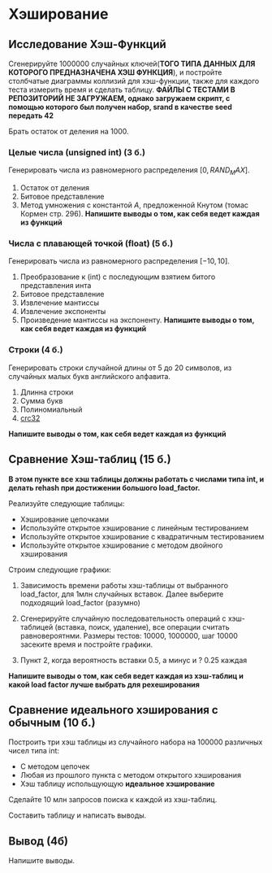 # Хэширование 

## Исследование Хэш-Функций
Сгенерируйте 1000000 случайных ключей(__ТОГО ТИПА ДАННЫХ ДЛЯ КОТОРОГО ПРЕДНАЗНАЧЕНА ХЭШ ФУНКЦИЯ__), и постройте столбчатые диаграммы коллизий для хэш-функции, также для каждого теста измерить время и сделать таблицу. __ФАЙЛЫ С ТЕСТАМИ В РЕПОЗИТОРИЙ НЕ ЗАГРУЖАЕМ, однако загружаем скрипт, с помощью которого был получен набор, srand в качестве seed передать 42__

Брать остаток от деления на 1000.

### Целые числа (unsigned int) (3 б.)
Генерировать числа из равномерного распределения $[0, RAND_MAX]$.

1) Остаток от деления
2) Битовое представление
3) Метод умножения с константой $A$, предложенной Кнутом (томас Кормен стр. 296).
__Напишите выводы о том, как себя ведет каждая из функций__

### Числа с плавающей точкой (float) (5 б.)
Генерировать числа из равномерного распределения $[-10, 10]$.
1) Преобразование к (int) c последующим взятием битого представления инта
2) Битовое представление
3) Извлечение мантиссы 
4) Извлечение экспоненты 
5) Произведение мантиссы на экспоненту.
__Напишите выводы о том, как себя ведет каждая из функций__

### Строки (4 б.)
Генерировать строки случайной длины от 5 до 20 символов, из случайных малых букв английского алфавита.

1) Длинна строки
2) Сумма букв
3) Полиномиальный
4) [crc32](https://github.com/gcc-mirror/gcc/blob/master/libiberty/crc32.c)

__Напишите выводы о том, как себя ведет каждая из функций__
## Сравнение Хэш-таблиц (15 б.)
__В этом пункте все хэш таблицы должны работать с числами типа int, и делать rehash при достижении большого load_factor.__

Реализуйте следующие таблицы:
* Хэширование цепочками
* Используйте открытое хэширование с линейным тестированием
* Используйте открытое хэширование с квадратичным тестированием
* Используйте открытое хэширование с методом двойного хэширования

Строим следующие графики:
1) Зависимость времени работы хэш-таблицы от выбранного load_factor, для 1млн случайных вставок.
Далее выберите подходящий load_factor (разумно)

2) Сгенерируйте случайную последовательность операций с хэш-таблицей (вставка, поиск, удаление), все операции считать равновероятнми.
Размеры тестов: 10000, 1000000, шаг 10000 засеките время и постройте графики. 

3) Пункт 2, когда вероятность вставки 0.5, а минус и ? 0.25 каждая

__Напишите выводы о том, как себя ведет каждая из хэш-таблиц и какой load factor лучше выбрать для рехеширования__
## Сравнение идеального хэширования с обычным (10 б.)
Построить три хэш таблицы из случайного набора на 100000 различных чисел типа int:
* С методом цепочек
* Любая из прошлого пункта с методом открытого хэширования
* Хэш таблицу испольщующую __идеальное хэширование__

Сделайте 10 млн запросов поиска к каждой из хэш-таблиц.

Составить таблицу и написать выводы.

## Вывод (4б)
Напишите выводы.
